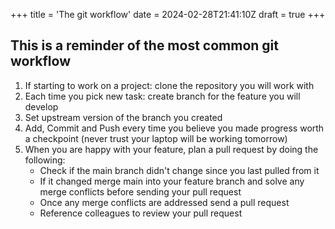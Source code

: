 +++
title = 'The git workflow'
date = 2024-02-28T21:41:10Z
draft = true
+++

## This is a reminder of the most common git workflow

1. If starting to work on a project: clone the repository you will work with
2. Each time you pick new task: create branch for the feature you will develop
3. Set upstream version of the branch you created
4. Add, Commit and Push every time you believe you made progress worth a checkpoint (never trust your laptop will be working tomorrow)
5. When you are happy with your feature, plan a pull request by doing the following:
    - Check if the main branch didn't change since you last pulled from it
    - If it changed merge main into your feature branch and solve any merge conflicts before sending your pull request
    - Once any merge conflicts are addressed send a pull request
    - Reference colleagues to review your pull request
